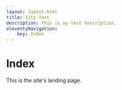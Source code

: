 ```yaml
---
layout: layout.html
title: 11ty Test
description: This is my test description.
eleventyNavigation:
    key: Index
---
```


# Index

This is the site's landing page.